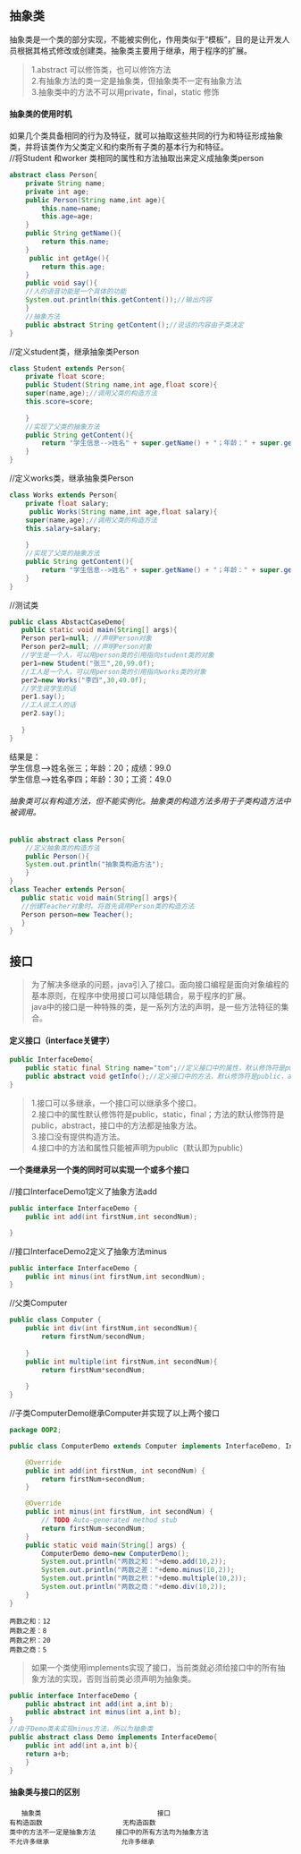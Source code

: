 ## 抽象类
抽象类是一个类的部分实现，不能被实例化，作用类似于“模板”，目的是让开发人员根据其格式修改或创建类。抽象类主要用于继承，用于程序的扩展。
> 1.abstract 可以修饰类，也可以修饰方法<br>
> 2.有抽象方法的类一定是抽象类，但抽象类不一定有抽象方法<br>
> 3.抽象类中的方法不可以用private，final，static 修饰

#### 抽象类的使用时机
如果几个类具备相同的行为及特征，就可以抽取这些共同的行为和特征形成抽象类，并将该类作为父类定义和约束所有子类的基本行为和特征。<br>
//将Student 和worker 类相同的属性和方法抽取出来定义成抽象类person
```java
abstract class Person{
    private String name;
    private int age;
    public Person(String name,int age){
        this.name=name;
        this.age=age;
    }
    public String getName(){
        return this.name;
    }
     public int getAge(){
        return this.age;
    }
    public void say(){
    //人的语音功能是一个具体的功能
    System.out.println(this.getContent());//输出内容
    }                       
    //抽象方法
    public abstract String getContent();//说话的内容由子类决定
}
```
//定义student类，继承抽象类Person
```java
class Student extends Person{
    private float score;
    public Student(String name,int age,float score){
    super(name,age);//调用父类的构造方法
    this.score=score;
    
    }
    //实现了父类的抽象方法
    public String getContent(){
        return "学生信息-->姓名" + super.getName() + "；年龄：" + super.getAge() + "；成绩：" + this.score; 
    }
}
```
//定义works类，继承抽象类Person
```java
class Works extends Person{
    private float salary;
     public Works(String name,int age,float salary){
    super(name,age);//调用父类的构造方法
    this.salary=salary;
    
    }
    //实现了父类的抽象方法
    public String getContent(){
        return "学生信息-->姓名" + super.getName() + "；年龄：" + super.getAge() + "；工资：" + this.salary; 
    }
}
```
//测试类
```java
public class AbstactCaseDemo{
   public static void main(String[] args){
   Person per1=null; //声明Person对象
   Person per2=null; //声明Person对象
   //学生是一个人，可以用person类的引用指向student类的对象
   per1=new Student("张三",20,99.0f);
   //工人是一个人，可以用person类的引用指向works类的对象
   per2=new Works("李四",30,49.0f);
   //学生说学生的话
   per1.say();
   //工人说工人的话
   per2.say();
   
   }
}
```
结果是：<br>
学生信息-->姓名张三；年龄：20；成绩：99.0<br>
学生信息-->姓名李四；年龄：30；工资：49.0
###### 抽象类可以有构造方法，但不能实例化。抽象类的构造方法多用于子类构造方法中被调用。

```java
public abstract class Person{
    //定义抽象类的构造方法
    public Person(){
    System.out.println("抽象类构造方法");
    }
}
class Teacher extends Person{
   public static void main(String[] args){
   //创建Teacher对象时。将首先调用Person类的构造方法
   Person person=new Teacher();
   }
}
```

## 接口
> 为了解决多继承的问题，java引入了接口。面向接口编程是面向对象编程的基本原则，在程序中使用接口可以降低耦合，易于程序的扩展。<br>
java中的接口是一种特殊的类，是一系列方法的声明，是一些方法特征的集合。

#### 定义接口（interface关键字）
```java
public InterfaceDemo{
    public static final String name="tom";//定义接口中的属性，默认修饰符是public，static，final
    public abstract void getInfo();//定义接口中的方法，默认修饰符是public，abstract
}
```
> 1.接口可以多继承，一个接口可以继承多个接口。<br>
> 2.接口中的属性默认修饰符是public，static，final；方法的默认修饰符是public，abstract，接口中的方法都是抽象方法。<br>
> 3.接口没有提供构造方法。<br>
> 4.接口中的方法和属性只能被声明为public（默认即为public）

#### 一个类继承另一个类的同时可以实现一个或多个接口
//接口InterfaceDemo1定义了抽象方法add
```java
public interface InterfaceDemo {
	public int add(int firstNum,int secondNum);

}
```
//接口InterfaceDemo2定义了抽象方法minus
```java
public interface InterfaceDemo {
	public int minus(int firstNum,int secondNum);
}
```
//父类Computer
```java
public class Computer {
	public int div(int firstNum,int secondNum){
		return firstNum/secondNum;
		
	}
	public int multiple(int firstNum,int secondNum){
		return firstNum*secondNum;
		
	}
}
```
//子类ComputerDemo继承Computer并实现了以上两个接口
```java
package OOP2;

public class ComputerDemo extends Computer implements InterfaceDemo, InterfaceDemo2 {

	@Override
	public int add(int firstNum, int secondNum) {
		return firstNum+secondNum;
	}

	@Override
	public int minus(int firstNum, int secondNum) {
		// TODO Auto-generated method stub
		return firstNum-secondNum;
	}
	public static void main(String[] args) {
		ComputerDemo demo=new ComputerDemo();
		System.out.println("两数之和："+demo.add(10,2));
		System.out.println("两数之差："+demo.minus(10,2));
		System.out.println("两数之积："+demo.multiple(10,2));
		System.out.println("两数之商："+demo.div(10,2));
	}
}
```
```
两数之和：12
两数之差：8
两数之积：20
两数之商：5
```
> 如果一个类使用implements实现了接口，当前类就必须给接口中的所有抽象方法的实现，否则当前类必须声明为抽象类。
```java
public interface InterfaceDemo {
	public abstract int add(int a,int b);
    public abstract int minus(int a,int b);
}
//由于Demo类未实现minus方法，所以为抽象类
public abstract class Demo implements InterfaceDemo{
    public int add(int a,int b){
    return a+b;
    }
}
```

#### 抽象类与接口的区别
```
   抽象类                             接口
有构造函数                    无构造函数
类中的方法不一定是抽象方法     接口中的所有方法均为抽象方法
不允许多继承                  允许多继承
```
